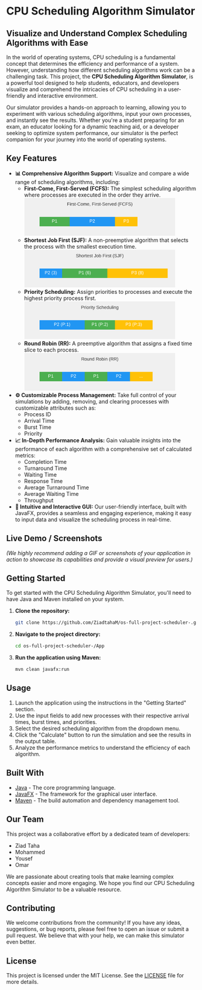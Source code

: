 # CPU Scheduling Algorithm Simulator

## Visualize and Understand Complex Scheduling Algorithms with Ease

In the world of operating systems, CPU scheduling is a fundamental concept that determines the efficiency and performance of a system. However, understanding how different scheduling algorithms work can be a challenging task. This project, the **CPU Scheduling Algorithm Simulator**, is a powerful tool designed to help students, educators, and developers visualize and comprehend the intricacies of CPU scheduling in a user-friendly and interactive environment.

Our simulator provides a hands-on approach to learning, allowing you to experiment with various scheduling algorithms, input your own processes, and instantly see the results. Whether you're a student preparing for an exam, an educator looking for a dynamic teaching aid, or a developer seeking to optimize system performance, our simulator is the perfect companion for your journey into the world of operating systems.

## Key Features

*   **📊 Comprehensive Algorithm Support:** Visualize and compare a wide range of scheduling algorithms, including:
    *   **First-Come, First-Served (FCFS):** The simplest scheduling algorithm where processes are executed in the order they arrive.
        <img src="images/fcfs.svg" width="400"/>
    *   **Shortest Job First (SJF):** A non-preemptive algorithm that selects the process with the smallest execution time.
        <img src="images/sjf.svg" width="400"/>
    *   **Priority Scheduling:** Assign priorities to processes and execute the highest priority process first.
        <img src="images/priority.svg" width="400"/>
    *   **Round Robin (RR):** A preemptive algorithm that assigns a fixed time slice to each process.
        <img src="images/rr.svg" width="400"/>
*   **⚙️ Customizable Process Management:** Take full control of your simulations by adding, removing, and clearing processes with customizable attributes such as:
    *   Process ID
    *   Arrival Time
    *   Burst Time
    *   Priority
*   **📈 In-Depth Performance Analysis:** Gain valuable insights into the performance of each algorithm with a comprehensive set of calculated metrics:
    *   Completion Time
    *   Turnaround Time
    *   Waiting Time
    *   Response Time
    *   Average Turnaround Time
    *   Average Waiting Time
    *   Throughput
*   **🎨 Intuitive and Interactive GUI:** Our user-friendly interface, built with JavaFX, provides a seamless and engaging experience, making it easy to input data and visualize the scheduling process in real-time.

## Live Demo / Screenshots

*(We highly recommend adding a GIF or screenshots of your application in action to showcase its capabilities and provide a visual preview for users.)*

## Getting Started

To get started with the CPU Scheduling Algorithm Simulator, you'll need to have Java and Maven installed on your system.

1.  **Clone the repository:**
    ```bash
    git clone https://github.com/ZiadtahaM/os-full-project-scheduler-.git
    ```
2.  **Navigate to the project directory:**
    ```bash
    cd os-full-project-scheduler-/App
    ```
3.  **Run the application using Maven:**
    ```bash
    mvn clean javafx:run
    ```

## Usage

1.  Launch the application using the instructions in the "Getting Started" section.
2.  Use the input fields to add new processes with their respective arrival times, burst times, and priorities.
3.  Select the desired scheduling algorithm from the dropdown menu.
4.  Click the "Calculate" button to run the simulation and see the results in the output table.
5.  Analyze the performance metrics to understand the efficiency of each algorithm.

## Built With

*   [Java](https://www.java.com/) - The core programming language.
*   [JavaFX](https://openjfx.io/) - The framework for the graphical user interface.
*   [Maven](https://maven.apache.org/) - The build automation and dependency management tool.

## Our Team

This project was a collaborative effort by a dedicated team of developers:

*   Ziad Taha
*   Mohammed
*   Yousef
*   Omar

We are passionate about creating tools that make learning complex concepts easier and more engaging. We hope you find our CPU Scheduling Algorithm Simulator to be a valuable resource.

## Contributing

We welcome contributions from the community! If you have any ideas, suggestions, or bug reports, please feel free to open an issue or submit a pull request. We believe that with your help, we can make this simulator even better.

## License

This project is licensed under the MIT License. See the [LICENSE](LICENSE) file for more details.
